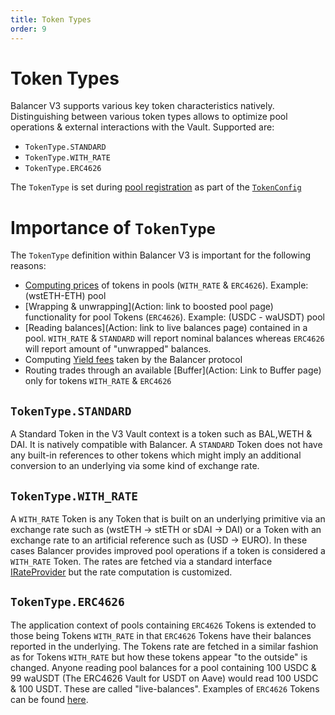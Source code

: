 ```yaml
---
title: Token Types
order: 9
---
```

# Token Types
Balancer V3 supports various key token characteristics natively. Distinguishing between various token types allows to optimize pool operations & external interactions with the Vault. Supported are:

- `TokenType.STANDARD`
- `TokenType.WITH_RATE`
- `TokenType.ERC4626`

The `TokenType` is set during [pool registration](https://github.com/balancer/balancer-v3-monorepo/blob/main/pkg/vault/contracts/VaultExtension.sol#L156) as part of the [`TokenConfig`](https://github.com/balancer/balancer-v3-monorepo/blob/main/pkg/interfaces/contracts/vault/VaultTypes.sol#L68)

# Importance of `TokenType`
The `TokenType` definition within Balancer V3 is important for the following reasons:

- [Computing prices](./ratescaling.md) of tokens in pools (`WITH_RATE` & `ERC4626`). Example: (wstETH-ETH) pool
- [Wrapping & unwrapping](Action: link to boosted pool page) functionality for pool Tokens (`ERC4626`). Example: (USDC - waUSDT) pool
- [Reading balances](Action: link to live balances page) contained in a pool. `WITH_RATE` & `STANDARD` will report nominal balances whereas `ERC4626` will report amount of "unwrapped" balances.
- Computing [Yield fees](./yieldfee.md) taken by the Balancer protocol
- Routing trades through an available [Buffer](Action: Link to Buffer page) only for tokens `WITH_RATE` & `ERC4626`

## `TokenType.STANDARD`
A Standard Token in the V3 Vault context is a token such as BAL,WETH & DAI. It is natively compatible with Balancer. A `STANDARD` Token does not have any built-in references to other tokens which might imply an additional conversion to an underlying via some kind of exchange rate.

## `TokenType.WITH_RATE`
A `WITH_RATE` Token is any Token that is built on an underlying primitive via an exchange rate such as (wstETH -> stETH or sDAI -> DAI) or a Token with an exchange rate to an artificial reference such as (USD -> EURO). In these cases Balancer provides improved pool operations if a token is considered a `WITH_RATE` Token. The rates are fetched via a standard interface [IRateProvider](https://github.com/balancer/metastable-rate-providers/blob/master/contracts/interfaces/IRateProvider.sol#L18) but the rate computation is customized.

## `TokenType.ERC4626`
The application context of pools containing `ERC4626` Tokens is extended to those being Tokens `WITH_RATE` in that `ERC4626` Tokens have their balances reported in the underlying. The Tokens rate are fetched in a similar fashion as for Tokens `WITH_RATE` but how these tokens appear "to the outside" is changed. Anyone reading pool balances for a pool containing 100 USDC & 99 waUSDT (The ERC4626 Vault for USDT on Aave) would read 100 USDC & 100 USDT. These are called "live-balances". Examples of `ERC4626` Tokens can be found [here](https://www.vaults.fyi/vaults).




